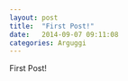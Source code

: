 ```yaml
---
layout: post
title:  "First Post!"
date:   2014-09-07 09:11:08
categories: Arguggi
---
```


First Post!
